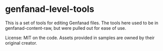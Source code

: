# genfanad-level-tools
This is a set of tools for editing Genfanad files. The tools here used to be in
genfanad-content-raw, but were pulled out for ease of use.

License: MIT on the code. Assets provided in samples are owned by their original creator.
